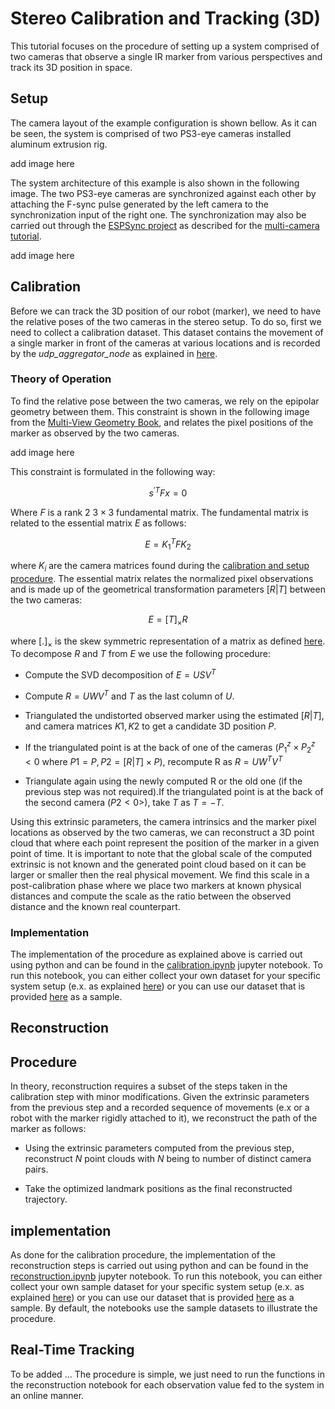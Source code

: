 # Stereo Calibration and Tracking (3D)

This tutorial focuses on the procedure of setting up a system comprised of two cameras that observe a single IR marker from various perspectives and track its 3D position in space. 

## Setup
The camera layout of the example configuration is shown bellow. As it can be seen, the system is comprised of two PS3-eye cameras installed aluminum extrusion rig.  

add image here

The system architecture of this example is also shown in the following image. The two PS3-eye cameras are synchronized against each other by attaching the F-sync pulse generated by the left camera to the synchronization input of the right one. The synchronization may also be carried out through the [ESPSync project]() as described for the [multi-camera tutorial](). 

add image here

## Calibration

Before we can track the 3D position of our robot (marker), we need to have the relative poses of the two cameras in the stereo setup. To do so, first we need to collect a calibration dataset. This dataset contains the movement of a single marker in front of the cameras at various locations and is recorded by the *udp_aggregator_node* as explained in [here](link). 

### Theory of Operation

To find the relative pose between the two cameras, we rely on the epipolar geometry between them. This constraint is shown in the following image from the [Multi-View Geometry Book](), and relates the pixel positions of the marker as observed by the two cameras. 

add image here

This constraint is formulated in the following way:

$${s^\prime}^T F x =0$$

Where $F$ is a rank 2 $3\times3$ fundamental matrix. The fundamental matrix is related to the essential matrix $E$ as follows:

$$E = {K_1}^TFK_2$$

where $K_i$ are the camera matrices found during the [calibration and setup procedure](). The essential matrix relates the normalized pixel observations and is made up of the geometrical transformation parameters $[R|T]$ between the two cameras:

$$E = [T]_{\times}R$$

where $[.]_{\times}$ is the skew symmetric representation of a matrix as defined [here](). To decompose $R$ and $T$ from $E$ we use the following procedure:

- Compute the SVD decomposition of $E=USV^T$

- Compute $R = UWV^T$ and $T$ as the last column of $U$. 

- Triangulated the undistorted observed marker using the estimated $[R|T]$, and camera matrices $K1, K2$ to get a candidate 3D position $P$. 

- If the triangulated point is at the back of one of the cameras ($P_1^z \times P_2^z<0$ where $P1 = P, P2 = [R|T] \times P$), recompute R as $R = UW^TV^T$

- Triangulate again using the newly computed R or the old one (if the previous step was not required).If the triangulated point is at the back of the second camera ($P2<0$>), take $T$ as $T=-T$.

Using this extrinsic parameters, the camera intrinsics and the marker pixel locations as observed by the two cameras, we can reconstruct a 3D point cloud that where each point represent the position of the marker in a given point of time. It is important to note that the global scale of the computed extrinsic is not known and the generated point cloud based on it can be larger or smaller then the real physical movement. We find this scale in a post-calibration phase where we place two markers at known physical distances and compute the scale as the ratio between the observed distance and the known real counterpart. 

### Implementation

The implementation of the procedure as explained above is carried out using python and can be found in the [calibration.ipynb]() jupyter notebook. To run this notebook, you can either collect your own dataset for your specific system setup (e.x. as explained [here]()) or you can use our dataset that is provided [here]() as a sample. 

## Reconstruction
## Procedure

In theory, reconstruction requires a subset of the steps taken in the calibration step with minor modifications. Given the extrinsic parameters from the previous step and a recorded sequence of movements (e.x or a robot with the marker rigidly attached to it), we reconstruct the path of the marker as follows:

- Using the extrinsic parameters computed from the previous step, reconstruct $N$ point clouds with $N$ being to number of distinct camera pairs. 

- Take the optimized landmark positions as the final reconstructed trajectory. 

## implementation

As done for the calibration procedure, the implementation of the reconstruction steps is carried out using python and can be found in the [reconstruction.ipynb]() jupyter notebook. To run this notebook, you can either collect your own sample dataset for your specific system setup (e.x. as explained [here]()) or you can use our dataset that is provided [here]() as a sample. By default, the notebooks use the sample datasets to illustrate the procedure.

## Real-Time Tracking

To be added ... The procedure is simple, we just need to run the functions in the reconstruction notebook for each observation value fed to the system in an online manner. 
